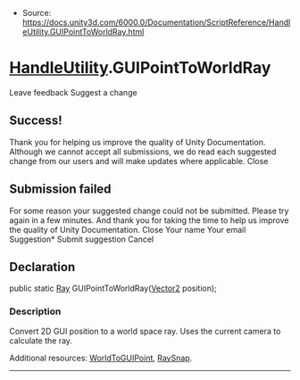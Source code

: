 * Source: https://docs.unity3d.com/6000.0/Documentation/ScriptReference/HandleUtility.GUIPointToWorldRay.html

#  [HandleUtility](https://docs.unity3d.com/6000.0/Documentation/ScriptReference/HandleUtility.html).GUIPointToWorldRay
Leave feedback
Suggest a change
## Success!
Thank you for helping us improve the quality of Unity Documentation. Although we cannot accept all submissions, we do read each suggested change from our users and will make updates where applicable.
Close
## Submission failed
For some reason your suggested change could not be submitted. Please <a>try again</a> in a few minutes. And thank you for taking the time to help us improve the quality of Unity Documentation.
Close
Your name Your email Suggestion* Submit suggestion
Cancel
## Declaration
public static [Ray](https://docs.unity3d.com/6000.0/Documentation/ScriptReference/Ray.html) GUIPointToWorldRay([Vector2](https://docs.unity3d.com/6000.0/Documentation/ScriptReference/Vector2.html) position); 
### Description
Convert 2D GUI position to a world space ray.
Uses the current camera to calculate the ray.  
  
Additional resources: [WorldToGUIPoint](https://docs.unity3d.com/6000.0/Documentation/ScriptReference/HandleUtility.WorldToGUIPoint.html), [RaySnap](https://docs.unity3d.com/6000.0/Documentation/ScriptReference/HandleUtility.RaySnap.html).
* * *
